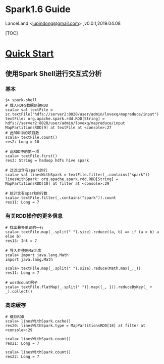 # Spark1.6 Guide

LanceLand <<lupindong@gmail.com>> ,v0.0.1,2019.04.08

[TOC]

# [Quick Start](https://spark.apache.org/docs/1.6.0/quick-start.html)

## 使用Spark Shell进行交互式分析
### 基本
```shell
$> spark-shell
# 载入HDFS数据创建RDD
scala> val textFile = sc.textFile("hdfs://server2:8020/user/admin/lovexq/mapreduce/input")
textFile: org.apache.spark.rdd.RDD[String] = hdfs://server2:8020/user/admin/lovexq/mapreduce/input MapPartitionsRDD[9] at textFile at <console>:27
# 此RDD中的项目数
scala> textFile.count()
res2: Long = 10

# 此RDD中的第一项
scala> textFile.first()
res3: String = hadoop hdfs hive spark

# 过滤出含有spark的行
scala> val linesWithSpark = textFile.filter(_.contains("spark"))
linesWithSpark: org.apache.spark.rdd.RDD[String] = MapPartitionsRDD[10] at filter at <console>:29

# 统计含有spark的行数
scala> textFile.filter(_.contains("spark")).count
res11: Long = 7
```

### 有关RDD操作的更多信息

```shell
# 找出最多单词的一行
scala> textFile.map(_.split(" ").size).reduce((a, b) => if (a > b) a else b) 
res13: Int = 7

# 导入并使用Math库
scala> import java.lang.Math
import java.lang.Math

scala> textFile.map(_.split(" ").size).reduce(Math.max(_,_)) 
res11: Long = 7

# wordcount例子
scala> textFile.flatMap(_.split(" ")).map((_, 1)).reduceByKey(_ + _).collect()
```

### 高速缓存
```shell
# 缓存RDD
scala> linesWithSpark.cache()
res20: linesWithSpark.type = MapPartitionsRDD[18] at filter at <console>:29

scala> linesWithSpark.count()
res21: Long = 7

scala> linesWithSpark.count()
res22: Long = 7

```